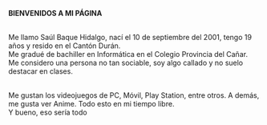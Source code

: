 <p><strong>BIENVENIDOS A MI P&Aacute;GINA</strong></p>
<p><br />Me llamo Sa&uacute;l Baque Hidalgo, nac&iacute; el 10 de septiembre del 2001, tengo 19 a&ntilde;os y resido en el Cant&oacute;n Dur&aacute;n.<br />Me gradu&eacute; de bachiller en Inform&aacute;tica en el Colegio Provincia del Ca&ntilde;ar. <br />Me considero una persona no tan sociable, soy algo callado y no suelo destacar en clases.</p>
<p><br />Me gustan los videojuegos de PC, M&oacute;vil, Play Station, entre otros. A dem&aacute;s, me gusta ver Anime. Todo esto en mi tiempo libre.<br />Y bueno, eso ser&iacute;a todo</p>
